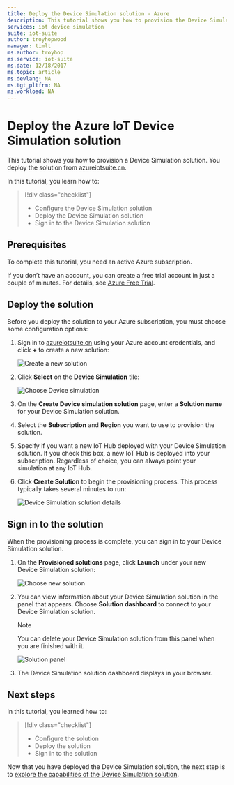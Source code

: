 ```yaml
---
title: Deploy the Device Simulation solution - Azure
description: This tutorial shows you how to provision the Device Simulation solution from azureiotsuite.cn.
services: iot device simulation
suite: iot-suite
author: troyhopwood
manager: timlt
ms.author: troyhop
ms.service: iot-suite
ms.date: 12/18/2017
ms.topic: article
ms.devlang: NA
ms.tgt_pltfrm: NA
ms.workload: NA
---
```


# Deploy the Azure IoT Device Simulation solution

This tutorial shows you how to provision a Device Simulation solution. You deploy the solution from azureiotsuite.cn.

In this tutorial, you learn how to:

> [!div class="checklist"]
> * Configure the Device Simulation solution
> * Deploy the Device Simulation solution
> * Sign in to the Device Simulation solution

## Prerequisites

To complete this tutorial, you need an active Azure subscription.

If you don’t have an account, you can create a free trial account in just a couple of minutes. For details, see [Azure Free Trial](https://www.azure.cn/pricing/free-trial/).

## Deploy the solution

Before you deploy the solution to your Azure subscription, you must choose some configuration options:

1. Sign in to [azureiotsuite.cn](https://www.azureiotsuite.cn) using your Azure account credentials, and click **+** to create a new solution:

    ![Create a new solution](media/iot-suite-device-simulation-deploy/createnewsolution.png)

1. Click **Select** on the **Device Simulation** tile:

    ![Choose Device simulation](media/iot-suite-device-simulation-deploy/select.png)

1. On the **Create Device simulation solution** page, enter a **Solution name** for your Device Simulation solution.

1. Select the **Subscription** and **Region** you want to use to provision the solution.

1. Specify if you want a new IoT Hub deployed with your Device Simulation solution. If you check this box, a new IoT Hub is deployed into your subscription. Regardless of choice, you can always point your simulation at any IoT Hub.

1. Click **Create Solution** to begin the provisioning process. This process typically takes several minutes to run:

    ![Device Simulation solution details](media/iot-suite-device-simulation-deploy/createsolution.png)

## Sign in to the solution

When the provisioning process is complete, you can sign in to your Device Simulation solution.

1. On the **Provisioned solutions** page, click **Launch** under your new Device Simulation solution:

    ![Choose new solution](media/iot-suite-device-simulation-deploy/newsolution.png)

1. You can view information about your Device Simulation solution in the panel that appears. Choose **Solution dashboard** to connect to your Device Simulation solution.

    > [!NOTE]
    > You can delete your Device Simulation solution from this panel when you are finished with it.

    ![Solution panel](media/iot-suite-device-simulation-deploy/properties.png)

1. The Device Simulation solution dashboard displays in your browser.

## Next steps

In this tutorial, you learned how to:

> [!div class="checklist"]
> * Configure the solution
> * Deploy the solution
> * Sign in to the solution

Now that you have deployed the Device Simulation solution, the next step is to [explore the capabilities of the Device Simulation solution](./iot-suite-device-simulation-explore.md).

<!-- Next tutorials in the sequence -->
